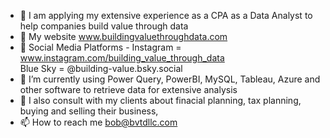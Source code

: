- 🔭 I am applying my extensive experience as a CPA as a Data Analyst to help companies build value through data
- 🔭 My website www.buildingvaluethroughdata.com 
- 🔭  Social Media Platforms - Instagram =  www.instagram.com/building_value_through_data    
                                Blue Sky = @building-value.bsky.social
- 🌱 I’m currently using Power Query, PowerBI, MySQL, Tableau, Azure and other software to retrieve data for extensive analysis 
- 💬 I also consult with my clients about finacial planning, tax planning, buying and selling their business,
- 📫 How to reach me bob@bvtdllc.com
